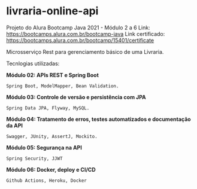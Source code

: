 # livraria-online-api

Projeto do Alura Bootcamp Java 2021 - Módulo 2 a 6
Link: https://bootcamps.alura.com.br/bootcamp-java
Link certificado: https://bootcamps.alura.com.br/bootcamp/15401/certificate


Microsserviço Rest para gerenciamento básico de uma Livraria.


Tecnlogias utilizadas:

**Módulo 02: APIs REST e Spring Boot**
    
    Spring Boot, ModelMapper, Bean Validation. 

**Módulo 03: Controle de versão e persistência com JPA**

    Spring Data JPA, Flyway, MySQL.

**Módulo 04: Tratamento de erros, testes automatizados e documentação da API**

    Swagger, JUnity, AssertJ, Mockito.

**Módulo 05: Segurança na API**

    Spring Security, JJWT

**Módulo 06: Docker, deploy e CI/CD**
    
    Github Actions, Heroku, Docker